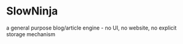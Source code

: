 SlowNinja
=========

a general purpose blog/article engine - no UI, no website, no explicit storage mechanism
